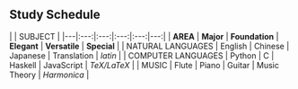 Study Schedule 
--------------

|  | SUBJECT |
|---|:---:|:---:|:---:|:---:|---:|
| **AREA** | **Major** | **Foundation** | **Elegant** | **Versatile** | **Special** |
| NATURAL LANGUAGES | English | Chinese | Japanese | Translation | _latin_ |
| COMPUTER LANGUAGES | Python | C | Haskell | JavaScript | _TeX/LaTeX_ |
| MUSIC | Flute | Piano | Guitar | Music Theory | _Harmonica_ |
